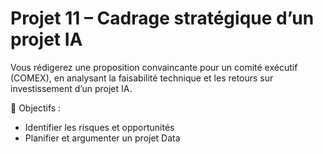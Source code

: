 # Projet 11 – Cadrage stratégique d’un projet IA

Vous rédigerez une proposition convaincante pour un comité exécutif (COMEX), en analysant la faisabilité technique et les retours sur investissement d’un projet IA.

🔧 Objectifs :
- Identifier les risques et opportunités
- Planifier et argumenter un projet Data
